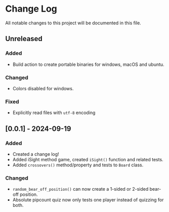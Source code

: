 
# Change Log
All notable changes to this project will be documented in this file.

## Unreleased

### Added

- Build action to create portable binaries for windows, macOS and ubuntu.

### Changed

- Colors disabled for windows.

### Fixed
- Explicitly read files with `utf-8` encoding

## [0.0.1] - 2024-09-19

### Added

- Created a change log!
- Added iSight method game, created `iSight()` function and related tests.
- Added `crossovers()` method/property and tests to `Board` class.

### Changed

- `random_bear_off_position()` can now create a 1-sided or 2-sided bear-off position.
- Absolute pipcount quiz now only tests one player instead of quizzing for both.
